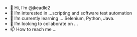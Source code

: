 - 👋 Hi, I’m @jkeadle2
- 👀 I’m interested in ...scripting and software test automation
- 🌱 I’m currently learning ... Selenium, Python, Java.
- 💞️ I’m looking to collaborate on ...
- 📫 How to reach me ...

<!---
jkeadle2/jkeadle2 is a ✨ special ✨ repository because its `README.md` (this file) appears on your GitHub profile.
You can click the Preview link to take a look at your changes.
--->
